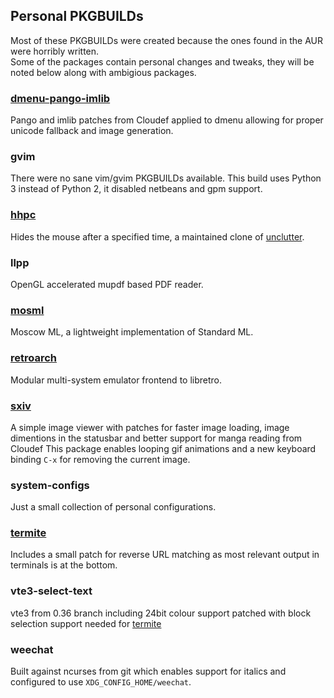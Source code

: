## Personal PKGBUILDs
Most of these PKGBUILDs were created because the ones found in the AUR were horribly written.  
Some of the packages contain personal changes and tweaks, they will be noted below along with ambigious packages.

### [dmenu-pango-imlib](https://github.com/Cloudef/dmenu-pango-imlib)
Pango and imlib patches from Cloudef applied to dmenu allowing for proper unicode fallback and image generation.

### gvim
There were no sane vim/gvim PKGBUILDs available.  This build uses Python 3 instead of Python 2, it disabled netbeans and gpm support.

### [hhpc](https://github.com/aktau/hhpc)
Hides the mouse after a specified time, a maintained clone of [unclutter](http://unclutter.sourceforge.net/).

### llpp
OpenGL accelerated mupdf based PDF reader.

### [mosml](https://github.com/kfl/mosml)
Moscow ML, a lightweight implementation of Standard ML.

### [retroarch](https://github.com/libretro/retroarch)
Modular multi-system emulator frontend to libretro.

### [sxiv](https://github.com/Cloudef/sxiv/tree/manga-personal)
A simple image viewer with patches for faster image loading, image dimentions in the statusbar and better support for manga reading from Cloudef
This package enables looping gif animations and a new keyboard binding `C-x` for removing the current image.

### system-configs 
Just a small collection of personal configurations.

### [termite](https://github.com/thestinger/termite)
Includes a small patch for reverse URL matching as most relevant output in terminals is at the bottom.

### vte3-select-text
vte3 from 0.36 branch including 24bit colour support patched with block selection support needed for [termite](https://github.com/thestinger/termite)

### weechat
Built against ncurses from git which enables support for italics and configured to use `XDG_CONFIG_HOME/weechat`.
